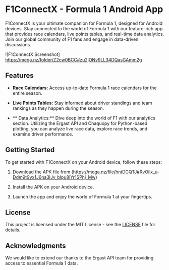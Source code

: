# F1ConnectX - Formula 1 Android App

F1ConnectX is your ultimate companion for Formula 1, designed for Android devices. Stay connected to the world of Formula 1 with our feature-rich app that provides race calendars, live points tables, and real-time data analytics. Join our global community of F1 fans and engage in data-driven discussions.

![F1ConnectX Screenshot] https://mega.nz/folder/Z2cw0BCC#zu2jONv9LL34DQasGAmm2g
## Features

- **Race Calendars:** Access up-to-date Formula 1 race calendars for the entire season.

- **Live Points Tables:** Stay informed about driver standings and team rankings as they happen during the season.

- ** Data Analytics:** Dive deep into the world of F1 with our analytics section. Utilizing the Ergast API and Chaquopy for Python-based plotting, you can analyze live race data, explore race trends, and examine driver performance.

## Getting Started

To get started with F1ConnectX on your Android device, follow these steps:

1. Download the APK file from (https://mega.nz/file/hntDCQTJ#RvOilx_u-Ddm9t9yx1J6na3lJv_bIpu8iYr1SPhj_Mw)

2. Install the APK on your Android device.

3. Launch the app and enjoy the world of Formula 1 at your fingertips.

## License

This project is licensed under the MIT License - see the [LICENSE](LICENSE) file for details.

## Acknowledgments

We would like to extend our thanks to the Ergast API team for providing access to essential Formula 1 data.

